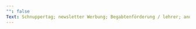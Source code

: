```yaml
---
"": false
Text: Schnuppertag; newsletter Werbung; Begabtenförderung / lehrer; andere Schulen..
---
```

